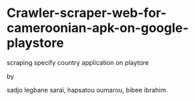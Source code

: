# Crawler-scraper-web-for-cameroonian-apk-on-google-playstore
scraping specify country application on playtore

by 

sadjo legbane saraï, 
hapsatou oumarou, 
bibee ibrahim.
